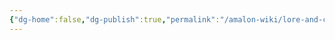 ```yaml
---
{"dg-home":false,"dg-publish":true,"permalink":"/amalon-wiki/lore-and-concepts/the-thymr/","dgPassFrontmatter":true,"noteIcon":""}
---
```


